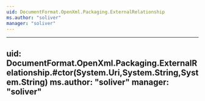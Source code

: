 ```yaml
---
uid: DocumentFormat.OpenXml.Packaging.ExternalRelationship
ms.author: "soliver"
manager: "soliver"
---
```


---
uid: DocumentFormat.OpenXml.Packaging.ExternalRelationship.#ctor(System.Uri,System.String,System.String)
ms.author: "soliver"
manager: "soliver"
---
